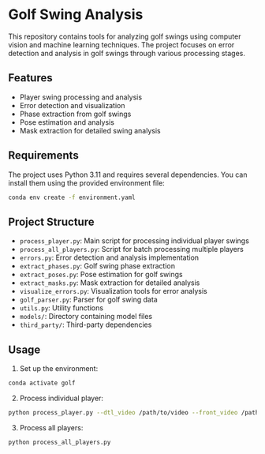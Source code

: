 # Golf Swing Analysis

This repository contains tools for analyzing golf swings using computer vision and machine learning techniques. The project focuses on error detection and analysis in golf swings through various processing stages.

## Features

- Player swing processing and analysis
- Error detection and visualization
- Phase extraction from golf swings
- Pose estimation and analysis
- Mask extraction for detailed swing analysis

## Requirements

The project uses Python 3.11 and requires several dependencies. You can install them using the provided environment file:

```bash
conda env create -f environment.yaml
```

## Project Structure

- `process_player.py`: Main script for processing individual player swings
- `process_all_players.py`: Script for batch processing multiple players
- `errors.py`: Error detection and analysis implementation
- `extract_phases.py`: Golf swing phase extraction
- `extract_poses.py`: Pose estimation for golf swings
- `extract_masks.py`: Mask extraction for detailed analysis
- `visualize_errors.py`: Visualization tools for error analysis
- `golf_parser.py`: Parser for golf swing data
- `utils.py`: Utility functions
- `models/`: Directory containing model files
- `third_party/`: Third-party dependencies

## Usage

1. Set up the environment:
```bash
conda activate golf
```

2. Process individual player:
```bash
python process_player.py --dtl_video /path/to/video --front_video /path/to/video [options]
```

3. Process all players:
```bash
python process_all_players.py
```
